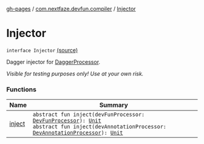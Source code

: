 [gh-pages](../../index.md) / [com.nextfaze.devfun.compiler](../index.md) / [Injector](./index.md)

# Injector

`interface Injector` [(source)](https://github.com/NextFaze/dev-fun/tree/master/devfun-compiler/src/main/java/com/nextfaze/devfun/compiler/Dagger.kt#L43)

Dagger injector for [DaggerProcessor](../-dagger-processor/index.md).

*Visible for testing purposes only! Use at your own risk.*

### Functions

| Name | Summary |
|---|---|
| [inject](inject.md) | `abstract fun inject(devFunProcessor: `[`DevFunProcessor`](../-dev-fun-processor/index.md)`): `[`Unit`](https://kotlinlang.org/api/latest/jvm/stdlib/kotlin/-unit/index.html)<br>`abstract fun inject(devAnnotationProcessor: `[`DevAnnotationProcessor`](../-dev-annotation-processor/index.md)`): `[`Unit`](https://kotlinlang.org/api/latest/jvm/stdlib/kotlin/-unit/index.html) |

